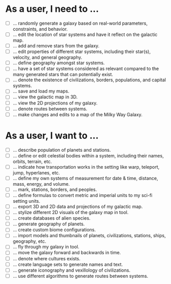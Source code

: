 # As a user, I need to ...
- [ ] ... randomly generate a galaxy based on real-world parameters, constraints, and behavior.
- [ ] ... edit the location of star systems and have it reflect on the galactic map.
- [ ] ... add and remove stars from the galaxy.
- [ ] ... edit properties of different star systems, including their star(s), velocity, and general geography.
- [ ] ... define geography amongst star systems. 
- [ ] ... have a set of star systems considered as relevant compared to the many generated stars that can potentially exist.
- [ ] ... denote the existence of civilizations, borders, populations, and capital systems.
- [ ] ... save and load my maps.
- [ ] ... view the galactic map in 3D.
- [ ] ... view the 2D projections of my galaxy.
- [ ] ... denote routes between systems.
- [ ] ... make changes and edits to a map of the Milky Way Galaxy.
# As a user, I want to ...
- [ ] ... describe population of planets and stations.
- [ ] ... define or edit celestial bodies within a system, including their names, orbits, terrain, etc.
- [ ] ... indicate how transportation works in the setting like warp, teleport, jump, hyperlanes, etc.
- [ ] ... define my own systems of measurement for date & time, distance, mass, energy, and volume.
- [ ] ... mark, stations, borders, and peoples.
- [ ] ... define formulas to convert metric and imperial units to my sci-fi setting units.
- [ ] ... export 3D and 2D data and projections of my galactic map.
- [ ] ... stylize different 2D visuals of the galaxy map in tool.
- [ ] ... create databases of alien species.
- [ ] ... generate geography of planets.
- [ ] ... create custom biome configurations.
- [ ] ... import models and thumbnails of planets, civilizations, stations, ships, geography, etc.
- [ ] ... fly through my galaxy in tool.
- [ ] ... move the galaxy forward and backwards in time. 
- [ ] ... denote where cultures exists.
- [ ] ... create language sets to generate names and text.
- [ ] ... generate iconography and vexillology of civilizations.
- [ ] ... use different algorithms to generate routes between systems.